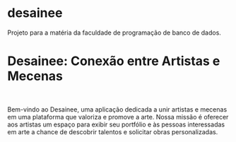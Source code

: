 # desainee
Projeto para a matéria da faculdade de programação de banco de dados.

<h1>Desainee: Conexão entre Artistas e Mecenas</h1></br>
<p>Bem-vindo ao Desainee, uma aplicação dedicada a unir artistas e mecenas em uma plataforma que valoriza e promove a arte. Nossa missão é oferecer aos artistas um espaço para exibir seu portfólio e às pessoas interessadas em arte a chance de descobrir talentos e solicitar obras personalizadas.</p>
